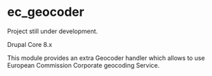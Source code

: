 # ec_geocoder

Project still under development.

Drupal Core 8.x

This module provides an extra Geocoder handler which allows to use European Commission Corporate geocoding Service.

